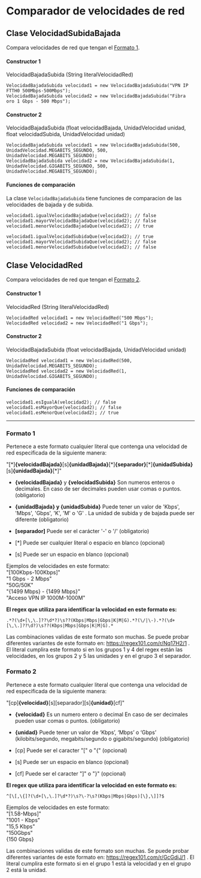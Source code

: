 # Comparador de velocidades de red

## Clase VelocidadSubidaBajada  

Compara velocidades de red que tengan el [Formato 1](https://github.com/seruxGC/velocidad-red-comparador/blob/master/README.md#formato-1).

#### Constructor 1  

VelocidadBajadaSubida (String  literalVelocidadRed)

    VelocidadBajadaSubida velocidad1 = new VelocidadBajadaSubida("VPN IP FTTH0 500Mbps-500Mbps");
    VelocidadBajadaSubida velocidad2 = new VelocidadBajadaSubida("Fibra oro 1 Gbps - 500 Mbps");
    
#### Constructor 2   

VelocidadBajadaSubida (float velocidadBajada, UnidadVelocidad unidad, float velocidadSubida, UnidadVelocidad unidad)

    VelocidadBajadaSubida velocidad1 = new VelocidadBajadaSubida(500, UnidadVelocidad.MEGABITS_SEGUNDO, 500, UnidadVelocidad.MEGABITS_SEGUNDO);
    VelocidadBajadaSubida velocidad2 = new VelocidadBajadaSubida(1, UnidadVelocidad.GIGABITS_SEGUNDO, 500, UnidadVelocidad.MEGABITS_SEGUNDO);

#### Funciones de comparación  

La clase `VelocidadBajadaSubida` tiene funciones de comparacion de las velocidades de bajada y de subida.

	velocidad1.igualVelocidadBajadaQue(velocidad2); // false
	velocidad1.mayorVelocidadBajadaQue(velocidad2); // false
	velocidad1.menorVelocidadBajadaQue(velocidad2); // true

	velocidad1.igualVelocidadSubidaQue(velocidad2); // true
	velocidad1.mayorVelocidadSubidaQue(velocidad2); // false
	velocidad1.menorVelocidadSubidaQue(velocidad2); // false

## Clase VelocidadRed

Compara velocidades de red que tengan el [Formato 2](https://github.com/seruxGC/velocidad-red-comparador/blob/master/README.md#formato-2).

#### Constructor 1  

VelocidadRed (String  literalVelocidadRed)

    VelocidadRed velocidad1 = new VelocidadRed("500 Mbps");
    VelocidadRed velocidad2 = new VelocidadRed("1 Gbps");
    
#### Constructor 2   

VelocidadBajadaSubida (float velocidadBajada, UnidadVelocidad unidad)

    VelocidadRed velocidad1 = new VelocidadRed(500, UnidadVelocidad.MEGABITS_SEGUNDO);
    VelocidadRed velocidad2 = new VelocidadRed(1, UnidadVelocidad.GIGABITS_SEGUNDO);

#### Funciones de comparación  

	velocidad1.esIgualA(velocidad2); // false
	velocidad1.esMayorQue(velocidad2); // false
	velocidad1.esMenorQue(velocidad2); // true
___
 
 ###  Formato 1

 Pertenece a este formato cualquier literal que contenga una velocidad de red especificada de la siguiente manera: 
 
 "[\*]**{velocidadBajada}**[s]**{unidadBajada}**[\*]**{separador}**[\*]**{unidadSubida}**[s]**{unidadBajada}**[\*]"
 
 - **{velocidadBajada}** y **{velocidadSubida}** Son numeros enteros o decimales. En caso de ser decimales pueden usar comas o puntos. (obligatorio)
 
 -  **{unidadBajada} y {unidadSubida}** Puede tener un valor de 'Kbps', 'Mbps', 'Gbps', 'K', 'M' o 'G' . La unidad de subida y de bajada puede ser diferente (obligatorio)

 - **[separador]** Puede ser el carácter '-' o '/' (obligatorio)
 
  - [*] Puede ser cualquier literal o espacio en blanco (opcional)
  
 - [s] Puede ser un espacio en blanco (opcional)
  
Ejemplos de velocidades en este formato:    <br>
"[100Kbps-100Kbps]"  <br>
"1 Gbps - 2 Mbps"  <br>
"50G/50K"  <br>
"{1499 Mbps} - {1499 Mbps}"  <br>
"Acceso VPN IP 1000M-1000M"  <br>

**El regex que utiliza para identificar la velocidad en este formato es:** <br>

    .*?(\d+[\,\.]??\d*?)\s??(Kbps|Mbps|Gbps|K|M|G).*?(\/|\-).*?(\d+[\,\.]??\d?)\s??(Kbps|Mbps|Gbps|K|M|G).*
    
Las combinaciones validas de este formato son muchas. Se puede probar diferentes variantes de este formato en:  https://regex101.com/r/Nq17H2/1 . El literal cumplira este formato si en los grupos 1 y 4 del regex están las velocidades, en los grupos 2 y 5 las unidades y en el grupo 3 el separador.
 
 ###  Formato 2
 
Pertenece a este formato cualquier literal que contenga una velocidad de red especificada de la siguiente manera:

 "[cp]**{velocidad}**[s][separador][s]**{unidad}**[cf]"
 
- **{velocidad}** Es un numero entero o decimal En caso de ser decimales pueden usar comas o puntos. (obligatorio)

- **{unidad}** Puede tener un valor de ‘Kbps’, ‘Mbps’ o ‘Gbps’ (kilobits/segundo, megabits/segundo o gigabits/segundo) (obligatorio)

- [cp] Puede ser el caracter "[" o "{" (opcional)

- [s] Puede ser un espacio en blanco (opcional)

- [cf]  Puede ser el caracter "]" o "}" (opcional)

**El regex que utiliza para identificar la velocidad en este formato es:** <br>

    ^[\[,\{]?(\d+[\,\.]?\d*?)\s?\-?\s?(Kbps|Mbps|Gbps)[\},\]]?$

Ejemplos de velocidades en este formato:  <br>
"[1.58-Mbps]"  <br>
"1001 - Kbps"  <br>
"15,5 Kbps"  <br>
"150Gbps"  <br>
{150 Gbps}  

Las combinaciones validas de este formato son muchas. Se puede probar diferentes variantes de este formato en:  https://regex101.com/r/GcGdiJ/1 . El literal cumplira este formato si en el grupo 1 está la velocidad y en el grupo 2 está la unidad.


